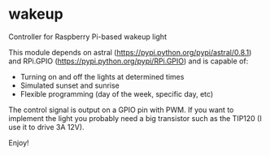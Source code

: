 # wakeup
Controller for Raspberry Pi-based wakeup light

This module depends on astral (https://pypi.python.org/pypi/astral/0.8.1) and RPi.GPIO (https://pypi.python.org/pypi/RPi.GPIO) and is capable of:

- Turning on and off the lights at determined times
- Simulated sunset and sunrise
- Flexible programming (day of the week, specific day, etc)

The control signal is output on a GPIO pin with PWM. If you want to implement the light you probably need a big transistor such as the TIP120 (I use it to drive 3A 12V).

Enjoy!
